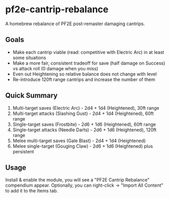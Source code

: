# pf2e-cantrip-rebalance
A homebrew rebalance of PF2E post-remaster damaging cantrips.

## Goals

- Make each cantrip viable (read: competitive with Electric Arc) in at least some situations
- Make a more fair, consistent tradeoff for save (half damage on Success) vs attack roll (0 damage when you miss)
- Even out Heightening so relative balance does not change with level
- Re-introduce 120ft range cantrips and increase the number of them

## Quick Summary

1. Multi-target saves (Electric Arc) - 2d4 + 1d4 (Heightened), 30ft range
2. Multi-target attacks (Slashing Gust) - 2d4 + 1d4 (Heightened), 60ft range
3. Single-target saves (Frostbite) - 2d6 + 1d6 (Heightened), 60ft range
4. Single-target attacks (Needle Darts) - 2d6 + 1d6 (Heightened), 120ft range
5. Melee multi-target saves (Gale Blast) - 2d4 + 1d4 (Heightened)
6. Melee single-target (Gouging Claw) - 2d6 + 1d6 (Heightened) plus persistent

## Usage

Install & enable the module, you will see a "PF2E Cantrip Rebalance" compendium appear. Optionally, you can right-click -> "Import All Content" to add it to the Items tab.
